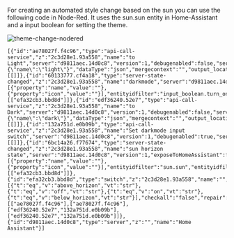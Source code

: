 For creating an automated style change based on the sun you can use the following code in Node-Red.
It uses the sun.sun entity in Home-Assistant and a input boolean for setting the theme. 

![theme-change-nodered](https://user-images.githubusercontent.com/43162899/76796508-deab1f00-67cb-11ea-83de-35af1bdef3af.png)

    [{"id":"ae78027f.f4c96","type":"api-call-service","z":"2c3d28e1.93a558","name":"to Light","server":"d9811aec.14d0c8","version":1,"debugenabled":false,"service_domain":"frontend","service":"set_theme","entityId":"","data":"{\"name\":\"light\"}","dataType":"json","mergecontext":"","output_location":"payload","output_location_type":"msg","mustacheAltTags":false,"x":480,"y":320,"wires":[[]]},{"id":"60133777.cf4a18","type":"server-state-changed","z":"2c3d28e1.93a558","name":"darkmode","server":"d9811aec.14d0c8","version":1,"exposeToHomeAssistant":false,"haConfig":[{"property":"name","value":""},{"property":"icon","value":""}],"entityidfilter":"input_boolean.turn_on_darkmode","entityidfiltertype":"exact","outputinitially":true,"state_type":"str","haltifstate":"","halt_if_type":"str","halt_if_compare":"is","outputs":1,"output_only_on_state_change":true,"x":80,"y":340,"wires":[["efa32cb3.bbd8d"]]},{"id":"edf36240.52e7","type":"api-call-service","z":"2c3d28e1.93a558","name":"to Dark","server":"d9811aec.14d0c8","version":1,"debugenabled":false,"service_domain":"frontend","service":"set_theme","entityId":"","data":"{\"name\":\"dark\"}","dataType":"json","mergecontext":"","output_location":"payload","output_location_type":"msg","mustacheAltTags":false,"x":480,"y":440,"wires":[[]]},{"id":"132a751d.e0b09b","type":"api-call-service","z":"2c3d28e1.93a558","name":"Set darkmode input switch","server":"d9811aec.14d0c8","version":1,"debugenabled":true,"service_domain":"input_boolean","service":"turn_on","entityId":"input_boolean.turn_on_darkmode","data":"","dataType":"json","mergecontext":"","output_location":"","output_location_type":"none","mustacheAltTags":false,"x":540,"y":380,"wires":[[]]},{"id":"6bc14a26.f77674","type":"server-state-changed","z":"2c3d28e1.93a558","name":"sun horizon state","server":"d9811aec.14d0c8","version":1,"exposeToHomeAssistant":false,"haConfig":[{"property":"name","value":""},{"property":"icon","value":""}],"entityidfilter":"sun.sun","entityidfiltertype":"exact","outputinitially":true,"state_type":"str","haltifstate":"","halt_if_type":"str","halt_if_compare":"is","outputs":1,"output_only_on_state_change":true,"x":100,"y":420,"wires":[["efa32cb3.bbd8d"]]},{"id":"efa32cb3.bbd8d","type":"switch","z":"2c3d28e1.93a558","name":"","property":"payload","propertyType":"msg","rules":[{"t":"eq","v":"above_horizon","vt":"str"},{"t":"eq","v":"off","vt":"str"},{"t":"eq","v":"on","vt":"str"},{"t":"eq","v":"below_horizon","vt":"str"}],"checkall":"false","repair":false,"outputs":4,"x":290,"y":380,"wires":[["ae78027f.f4c96"],["ae78027f.f4c96"],["edf36240.52e7","132a751d.e0b09b"],["edf36240.52e7","132a751d.e0b09b"]]},{"id":"d9811aec.14d0c8","type":"server","z":"","name":"Home Assistant"}]
